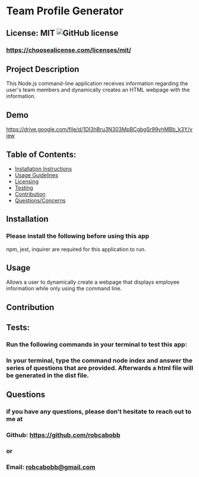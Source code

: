 
# Team Profile Generator

## License: MIT  ![GitHub license](https://img.shields.io/github/license/Naereen/StrapDown.js.svg)
### https://choosealicense.com/licenses/mit/

## Project Description
This Node.js command-line application receives information regarding the user's team members and dynamically creates an HTML webpage with the information.

## Demo
https://drive.google.com/file/d/1DI3hBru3N303MpBCgbgSr99vhMBb_k3Y/view

## Table of Contents:
- [Installation Instructions](#installation)
- [Usage Guidelines](#usage)
- [Licensing](#license)
- [Testing](#tests)
- [Contribution](#contribution)
- [Questions/Concerns](#questions)

## Installation
### Please install the following before using this app
npm, jest, inquirer are required for this application to run.

## Usage
Allows a user to dynamically create a webpage that displays employee information while only using the command line.

## Contribution


## Tests:
### Run the following commands in your terminal to test this app:
### In your terminal, type the command node index and answer the series of questions that are provided. Afterwards a html file will be generated in the dist file.

## Questions
### if you have any questions, please don't hesitate to reach out to me at
### Github: https://github.com/robcabobb
### or
### Email: robcabobb@gmail.com
